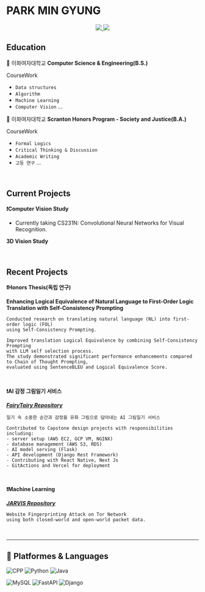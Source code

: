 # PARK MIN GYUNG

<div align=center> 
  
<a href="mailto:m11ngyung3@gmail.com">
  <img src="https://img.shields.io/badge/m11ngyung3@gmail.com-EA4335?&logo=Gmail&logoColor=white&link=m11ngyung3@gmail.com"/>
</a>
<a href="https://he-kate1130.tistory.com/">
  <img src="https://img.shields.io/badge/KATE.log-000000?&logo=Tistory&logoColor=white"/>
</a>


</div> 

## Education
🏫 이화여자대학교 **Computer Science & Engineering(B.S.)**<br/>

CourseWork
- ```Data structures```
- ```Algorithm```
- ```Machine Learning``` 
- ```Computer Vision``` ...

🏫 이화여자대학교 **Scranton Honors Program - Society and Justice(B.A.)** <br/>

CourseWork
- ```Formal Logics```
- ```Critical Thinking & Discussion```
- ```Academic Writing```
- ```고등 연구``` ...



<br/>

## Current Projects

**❗Computer Vision Study**

- Currently taking CS231N: Convolutional Neural Networks for Visual Recognition.
  

**3D Vision Study**



<br/>

##  Recent Projects

**❗Honors Thesis(독립 연구)**

**Enhancing Logical Equivalence of Natural Language to First-Order Logic Translation with Self-Consistency Prompting**

    Conducted research on translating natural language (NL) into first-order logic (FOL) 
    using Self-Consistency Prompting. 
    
    Improved translation Logical Equivalence by combining Self-Consistency Prompting 
    with LLM self selection process. 
    The study demonstrated significant performance enhancements compared to Chain of Thought Prompting, 
    evaluated using SentenceBLEU and Logical Equivalence Score.

<br/>

**❗AI 감정 그림일기 서비스**

***[FairyTairy Repository](https://github.com/mingyung-park/Fairy-Taiary)***

    일기 속 소중한 순간과 감정을 유화 그림으로 담아내는 AI 그림일기 서비스
    
    Contributed to Capstone design projects with responsibilities including:
    - server setup (AWS EC2, GCP VM, NGINX)
    - database management (AWS S3, RDS)
    - AI model serving (Flask)
    - API development (Django Rest Framework)
    - Contributing with React Native, Next Js
    - GitActions and Vercel for deployment

<br/>

**❗Machine Learning**

***[JARVIS Repository](https://github.com/ZERO-black/2023-2ML-Team-JARVIS)***

    Website Fingerprinting Attack on Tor Network 
    using both closed-world and open-world packet data.

<br/>

---

## 💪 Platformes & Languages

![CPP](https://img.shields.io/badge/C++-00599C.svg?&logo=c%2B%2B&logo=c&logoColor=white)
![Python](https://img.shields.io/badge/Python-3776AB.svg?&logo=Python&logoColor=white)
![Java](https://img.shields.io/badge/Java-007396.svg?&logo=OpenJDK&logoColor=white)

![MySQL](https://img.shields.io/badge/MySQL-4479A1.svg?&logo=MySQL&logoColor=white)
![FastAPI](https://img.shields.io/badge/FastAPI-009688.svg?&logo=FastAPI&logoColor=white)
![Django](https://img.shields.io/badge/Django-092E20.svg?&logo=Django&logoColor=white)



<!--
![Jupyter](https://img.shields.io/badge/Jupyter-F37626.svg?&logo=Jupyter&logoColor=white)
![JavaScript](https://img.shields.io/badge/JavaScript-F7DF1E.svg?&logo=JavaScript&logoColor=white)
![Spring](https://img.shields.io/badge/Spring-6DB33F.svg?&logo=Spring&logoColor=white)
**mingyung-park/mingyung-park** is a ✨ _special_ ✨ repository because its `README.md` (this file) appears on your GitHub profile.

Here are some ideas to get you started:

- 🔭 I’m currently working on ...
- 🌱 I’m currently learning ...
- 👯 I’m looking to collaborate on ...
- 🤔 I’m looking for help with ...
- 💬 Ask me about ...
- 📫 How to reach me: ...
- 😄 Pronouns: ...
- ⚡ Fun fact: ...

[![Solved.ac Profile](http://mazassumnida.wtf/api/v2/generate_badge?boj=kateking001130)](https://solved.ac/kateking001130/)

-->
